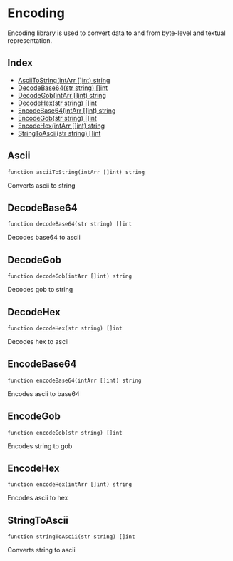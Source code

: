 # Encoding

Encoding library is used to convert data to and from byte-level and textual representation.

## Index

- [AsciiToString(intArr []int) string ](#ascii)
- [DecodeBase64(str string) []int ](#decodebase64)
- [DecodeGob(intArr []int) string ](#decodegob)
- [DecodeHex(str string) []int](#decodehex)
- [EncodeBase64(intArr []int) string](#encodebase64)
- [EncodeGob(str string) []int](#encodegob)
- [EncodeHex(intArr []int) string](#encodehex)
- [StringToAscii(str string) []int](#stringtoascii)

## Ascii
```
function asciiToString(intArr []int) string
```
Converts ascii to string

## DecodeBase64
```
function decodeBase64(str string) []int
```
Decodes base64 to ascii

## DecodeGob
```
function decodeGob(intArr []int) string
```
Decodes gob to string

## DecodeHex
```
function decodeHex(str string) []int
```
Decodes hex to ascii

## EncodeBase64
```
function encodeBase64(intArr []int) string
```
Encodes ascii to base64

## EncodeGob
```
function encodeGob(str string) []int
```
Encodes string to gob

## EncodeHex
```
function encodeHex(intArr []int) string
```
Encodes ascii to hex

## StringToAscii
```
function stringToAscii(str string) []int
```
Converts string to ascii